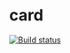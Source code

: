 # card
[![Build status](https://ci.appveyor.com/api/projects/status/qspgup0kct0ejl9g/branch/main?svg=true)](https://ci.appveyor.com/project/JaneVolada/card/branch/main)
